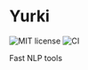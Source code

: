 # Yurki
![MIT license](https://img.shields.io/badge/License-MIT-blue.svg)
![CI](https://github.com/Aljutor/yurki/workflows/CI/badge.svg?branch=master)


Fast NLP tools
